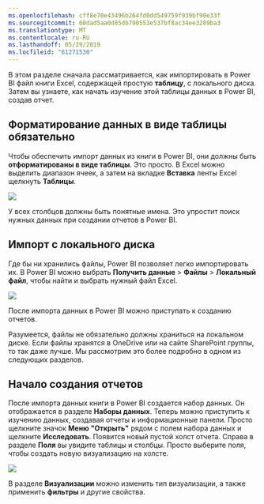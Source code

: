 ```yaml
---
ms.openlocfilehash: cff8e70e43496b264fd0dd549759f939bf90e33f
ms.sourcegitcommit: 60dad5aa0d85db790553e537bf8ac34ee3289ba3
ms.translationtype: MT
ms.contentlocale: ru-RU
ms.lasthandoff: 05/29/2019
ms.locfileid: "61271530"
---
```

В этом разделе сначала рассматривается, как импортировать в Power BI файл книги Excel, содержащей простую **таблицу**, с локального диска. Затем вы узнаете, как начать изучение этой таблицы данных в Power BI, создав отчет.

## <a name="make-sure-your-data-is-formatted-as-a-table"></a>Форматирование данных в виде таблицы обязательно
Чтобы обеспечить импорт данных из книги в Power BI, они должны быть **отформатированы в виде таблицы**. Это просто. В Excel можно выделить диапазон ячеек, а затем на вкладке **Вставка** ленты Excel щелкнуть **Таблицы**.

![](media/5-2-upload-excel/5-2_1.png)

У всех столбцов должны быть понятные имена. Это упростит поиск нужных данных при создании отчетов в Power BI.

## <a name="import-from-a-local-drive"></a>Импорт с локального диска
Где бы ни хранились файлы, Power BI позволяет легко импортировать их. В Power BI можно выбрать **Получить данные** > **Файлы** > **Локальный файл**, чтобы найти и выбрать нужный файл Excel.

![](media/5-2-upload-excel/5-2_2.png)

После импорта данных в Power BI можно приступать к созданию отчетов.

Разумеется, файлы не обязательно должны храниться на локальном диске. Если файлы хранятся в OneDrive или на сайте SharePoint группы, то так даже лучше. Мы рассмотрим это более подробно в одном из следующих разделов.

## <a name="start-creating-reports"></a>Начало создания отчетов
После импорта данных книги в Power BI создается набор данных. Он отображается в разделе **Наборы данных**. Теперь можно приступить к изучению данных, создавая отчеты и информационные панели. Просто щелкните значок **Меню "Открыть"**  рядом с полем набора данных и щелкните **Исследовать**. Появится новый пустой холст отчета. Справа в разделе **Поля** вы увидите таблицы и столбцы. Просто выберите поля, чтобы создать новую визуализацию на холсте.

![](media/5-2-upload-excel/5-2_3.png)

В разделе **Визуализации** можно изменить тип визуализации, а также применить **фильтры** и другие свойства.

